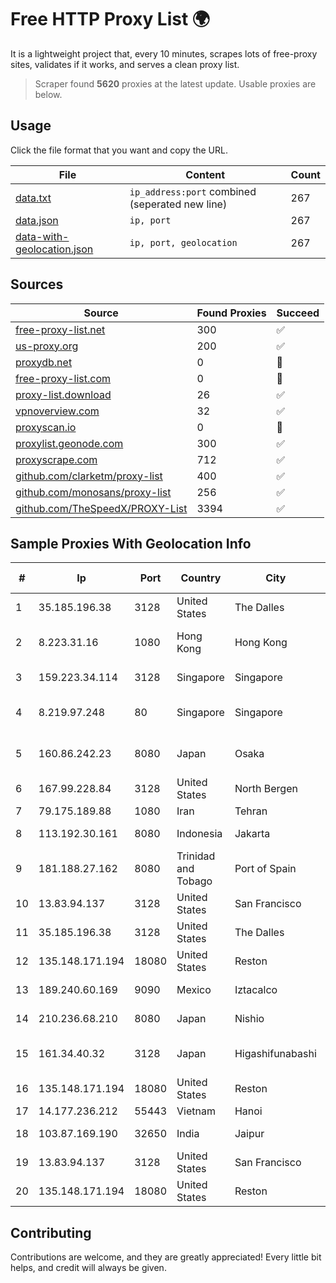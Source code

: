 
# Free HTTP Proxy List 🌍

It is a lightweight project that, every 10 minutes, scrapes lots of free-proxy sites, validates if it works, and serves a clean proxy list.


> Scraper found **5620** proxies at the latest update. Usable proxies are below.

## Usage

Click the file format that you want and copy the URL.


|File|Content|Count|
|----|-------|-----|
|[data.txt](https://raw.githubusercontent.com/themiralay/Proxy-List-World/master/data.txt)|`ip_address:port` combined (seperated new line)|267|
|[data.json](https://raw.githubusercontent.com/themiralay/Proxy-List-World/master/data.json)|`ip, port`|267|
|[data-with-geolocation.json](https://raw.githubusercontent.com/themiralay/Proxy-List-World/master/data-with-geolocation.json)|`ip, port, geolocation`|267|

## Sources

|Source|Found Proxies|Succeed|
|------|-------------|-------|
|[free-proxy-list.net](https://free-proxy-list.net)|300|✅|
|[us-proxy.org](https://www.us-proxy.org)|200|✅|
|[proxydb.net](http://proxydb.net)|0|🚫|
|[free-proxy-list.com](https://free-proxy-list.com/?page=&port=&type%5B%5D=http&type%5B%5D=https&up_time=0&search=Search)|0|🚫|
|[proxy-list.download](https://www.proxy-list.download/HTTP)|26|✅|
|[vpnoverview.com](https://vpnoverview.com/privacy/anonymous-browsing/free-proxy-servers)|32|✅|
|[proxyscan.io](https://www.proxyscan.io)|0|🚫|
|[proxylist.geonode.com](https://proxylist.geonode.com/api/proxy-list?limit=300&page=1&sort_by=lastChecked&sort_type=desc&protocols=http,https)|300|✅|
|[proxyscrape.com](https://api.proxyscrape.com/v2/?request=displayproxies&protocol=http&timeout=10000&country=all&ssl=all&anonymity=all)|712|✅|
|[github.com/clarketm/proxy-list](https://raw.githubusercontent.com/clarketm/proxy-list/master/proxy-list-raw.txt)|400|✅|
|[github.com/monosans/proxy-list](https://raw.githubusercontent.com/monosans/proxy-list/main/proxies/http.txt)|256|✅|
|[github.com/TheSpeedX/PROXY-List](https://raw.githubusercontent.com/TheSpeedX/PROXY-List/master/http.txt)|3394|✅|


## Sample Proxies With Geolocation Info

|#|Ip|Port|Country|City|Internet Service Provider|
|-|--|----|-------|----|-------------------------|
|1|35.185.196.38|3128|United States|The Dalles|Google LLC|
|2|8.223.31.16|1080|Hong Kong|Hong Kong|Alibaba (US) Technology Co., Ltd.|
|3|159.223.34.114|3128|Singapore|Singapore|DigitalOcean, LLC|
|4|8.219.97.248|80|Singapore|Singapore|Alibaba (US) Technology Co., Ltd.|
|5|160.86.242.23|8080|Japan|Osaka|Sony Network Communications Inc|
|6|167.99.228.84|3128|United States|North Bergen|DigitalOcean, LLC|
|7|79.175.189.88|1080|Iran|Tehran|Afranet|
|8|113.192.30.161|8080|Indonesia|Jakarta|PT Indo Telemedia Solusi|
|9|181.188.27.162|8080|Trinidad and Tobago|Port of Spain|Columbus Communications Trinidad Limited.|
|10|13.83.94.137|3128|United States|San Francisco|Microsoft Corporation|
|11|35.185.196.38|3128|United States|The Dalles|Google LLC|
|12|135.148.171.194|18080|United States|Reston|OVH SAS|
|13|189.240.60.169|9090|Mexico|Iztacalco|Uninet S.A. de C.V.|
|14|210.236.68.210|8080|Japan|Nishio|KATCH Network Inc.|
|15|161.34.40.32|3128|Japan|Higashifunabashi|NTT PC Communications, Inc.|
|16|135.148.171.194|18080|United States|Reston|OVH SAS|
|17|14.177.236.212|55443|Vietnam|Hanoi|VNPT|
|18|103.87.169.190|32650|India|Jaipur|Tejays Industries Pvt Ltd|
|19|13.83.94.137|3128|United States|San Francisco|Microsoft Corporation|
|20|135.148.171.194|18080|United States|Reston|OVH SAS|



## Contributing

Contributions are welcome, and they are greatly appreciated! Every
little bit helps, and credit will always be given.

